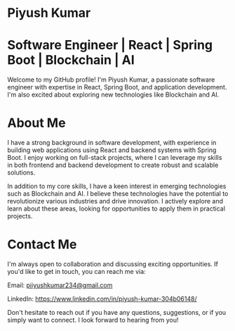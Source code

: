 # Piyush Kumar
# Software Engineer | React | Spring Boot | Blockchain | AI

Welcome to my GitHub profile! I'm Piyush Kumar, a passionate software engineer with expertise in React, Spring Boot, and application development. I'm also excited about exploring new technologies like Blockchain and AI.

# About Me

I have a strong background in software development, with experience in building web applications using React and backend systems with Spring Boot. I enjoy working on full-stack projects, where I can leverage my skills in both frontend and backend development to create robust and scalable solutions.

In addition to my core skills, I have a keen interest in emerging technologies such as Blockchain and AI. I believe these technologies have the potential to revolutionize various industries and drive innovation. I actively explore and learn about these areas, looking for opportunities to apply them in practical projects.

# Contact Me
I'm always open to collaboration and discussing exciting opportunities. If you'd like to get in touch, you can reach me via:

Email: piiyushkumar234@gmail.com

LinkedIn: https://www.linkedin.com/in/piyush-kumar-304b06148/
<!-- Twitter: @YourTwitterHandle -->
Don't hesitate to reach out if you have any questions, suggestions, or if you simply want to connect. I look forward to hearing from you!
